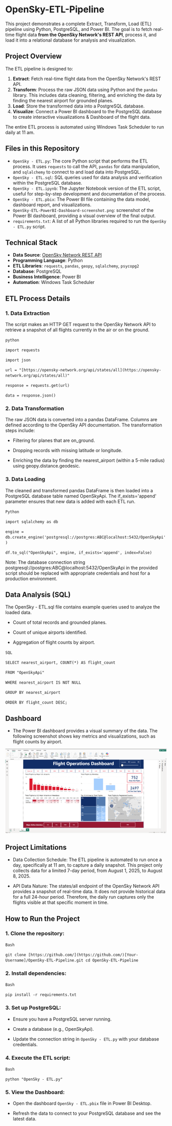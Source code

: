 # OpenSky-ETL-Pipeline

This project demonstrates a complete Extract, Transform, Load (ETL) pipeline using Python, PostgreSQL, and Power BI. The goal is to fetch real-time flight data **from the OpenSky Network's REST API**, process it, and load it into a relational database for analysis and visualization.

## Project Overview

The ETL pipeline is designed to:
1.  **Extract**: Fetch real-time flight data from the OpenSky Network's REST API.
2.  **Transform**: Process the raw JSON data using Python and the `pandas` library. This includes data cleaning, filtering, and enriching the data by finding the nearest airport for grounded planes.
3.  **Load**: Store the transformed data into a PostgreSQL database.
4.  **Visualize**: Connect a Power BI dashboard to the PostgreSQL database to create interactive visualizations & Dashboard of the flight data.

The entire ETL process is automated using Windows Task Scheduler to run daily at 11 am.

## Files in this Repository

-   `OpenSky - ETL.py`: The core Python script that performs the ETL process. It uses `requests` to call the API, `pandas` for data manipulation, and `sqlalchemy` to connect to and load data into PostgreSQL.
-   `OpenSky - ETL.sql`: SQL queries used for data analysis and verification within the PostgreSQL database.
-   `OpenSky - ETL.ipynb`: The Jupyter Notebook version of the ETL script, useful for step-by-step development and documentation of the process.
-   `OpenSky - ETL.pbix`: The Power BI file containing the data model, dashboard report, and visualizations.
-   `OpenSky-ETL-PowerBI-Dashboard-screenshot.png`: screenshot of the Power BI dashboard, providing a visual overview of the final output.
-   `requirements.txt`: A list of all Python libraries required to run the `OpenSky - ETL.py` script.

## Technical Stack

-   **Data Source**: [OpenSky Network REST API](https://opensky-network.org/api/states/all)
-   **Programming Language**: Python
-   **ETL Libraries**: `requests`, `pandas`, `geopy`, `sqlalchemy`, `psycopg2`
-   **Database**: PostgreSQL
-   **Business Intelligence**: Power BI
-   **Automation**: Windows Task Scheduler

## ETL Process Details

### 1. Data Extraction

The script makes an HTTP GET request to the OpenSky Network API to retrieve a snapshot of all flights currently in the air or on the ground.

`python`

`import requests`

`import json`

`url = "[https://opensky-network.org/api/states/all](https://opensky-network.org/api/states/all)"`

`response = requests.get(url)`

`data = response.json()`

### 2. Data Transformation
The raw JSON data is converted into a pandas DataFrame. Columns are defined according to the OpenSky API documentation. The transformation steps include:

- Filtering for planes that are on_ground.

- Dropping records with missing latitude or longitude.

- Enriching the data by finding the nearest_airport (within a 5-mile radius) using geopy.distance.geodesic.

### 3. Data Loading
The cleaned and transformed pandas DataFrame is then loaded into a PostgreSQL database table named OpenSkyApi. The if_exists='append' parameter ensures that new data is added with each ETL run.

`Python`

`import sqlalchemy as db`

`engine = db.create_engine('postgresql://postgres:ABC@localhost:5432/OpenSkyApi')`

`df.to_sql("OpenSkyApi", engine, if_exists='append', index=False)`

Note: The database connection string postgresql://postgres:ABC@localhost:5432/OpenSkyApi in the provided script should be replaced with appropriate credentials and host for a production environment.

## Data Analysis (SQL)
The OpenSky - ETL.sql file contains example queries used to analyze the loaded data.

- Count of total records and grounded planes.

- Count of unique airports identified.

- Aggregation of flight counts by airport.

`SQL`

`SELECT nearest_airport, COUNT(*) AS flight_count `

`FROM "OpenSkyApi"`

`WHERE nearest_airport IS NOT NULL`

`GROUP BY nearest_airport`

`ORDER BY flight_count DESC;`

## Dashboard 
- The Power BI dashboard provides a visual summary of the data. The following screenshot shows key metrics and visualizations, such as flight counts by airport.
  
![Power BI Dashboard](OpenSky-ETL-PowerBI-Dashboard-screenshot.png)

## Project Limitations
- Data Collection Schedule: The ETL pipeline is automated to run once a day, specifically at 11 am, to capture a daily snapshot. This project only collects data for a limited 7-day period, from August 1, 2025, to August 8, 2025.

- API Data Nature: The states/all endpoint of the OpenSky Network API provides a snapshot of real-time data. It does not provide historical data for a full 24-hour period. Therefore, the daily run captures only the flights visible at that specific moment in time.


## How to Run the Project
### 1. Clone the repository:

`Bash`

`git clone [https://github.com/](https://github.com/)[Your-Username]/OpenSky-ETL-Pipeline.git
cd OpenSky-ETL-Pipeline`

### 2. Install dependencies:

`Bash`

`pip install -r requirements.txt`

### 3. Set up PostgreSQL:

- Ensure you have a PostgreSQL server running.

- Create a database (e.g., OpenSkyApi).

- Update the connection string in `OpenSky - ETL.py` with your database credentials.

### 4. Execute the ETL script:

`Bash`

`python "OpenSky - ETL.py"`
### 5. View the Dashboard:

- Open the dashboard `OpenSky - ETL.pbix` file in Power BI Desktop.

- Refresh the data to connect to your PostgreSQL database and see the latest data.
